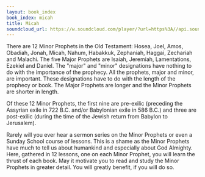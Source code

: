 ```yaml
---
layout: book_index
book_index: micah
title: Micah
soundcloud_url: https://w.soundcloud.com/player/?url=https%3A//api.soundcloud.com/playlists/185712573%3Fsecret_token%3Ds-hDq4m
---
```


There are 12 Minor Prophets in the Old Testament: Hosea, Joel, Amos, Obadiah, Jonah, Micah, Nahum, Habakkuk, Zephaniah, Haggai, Zechariah and Malachi. The five Major Prophets are Isaiah, Jeremiah, Lamentations, Ezekiel and Daniel. The "major" and "minor" designations have nothing to do with the importance of the prophecy. All the prophets, major and minor, are important. These designations have to do with the length of the prophecy or book. The Major Prophets are longer and the Minor Prophets are shorter in length.

Of these 12 Minor Prophets, the first nine are pre-exilic (preceding the Assyrian exile in 722 B.C. and/or Babylonian exile in 586 B.C.) and three are post-exilic (during the time of the Jewish return from Babylon to Jerusalem).

Rarely will you ever hear a sermon series on the Minor Prophets or even a Sunday School course of lessons. This is a shame as the Minor Prophets have much to tell us about humankind and especially about God Almighty. Here, gathered in 12 lessons, one on each Minor Prophet, you will learn the thrust of each book. May it motivate you to read and study the Minor Prophets in greater detail. You will greatly benefit, if you will do so.
